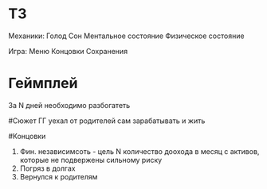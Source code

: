 # ТЗ
Механики:
Голод
Сон
Ментальное состояние
Физическое состояние

Игра:
Меню
Концовки
Сохранения

# Геймплей
За N дней необходимо разбогатеть 

#Сюжет
ГГ уехал от родителей сам зарабатывать и жить

#Концовки
1. Фин. независимсоть - цель N количество доохода в месяц с активов, которые не подвержены сильному риску
2. Погряз в долгах
3. Вернулся к родителям
